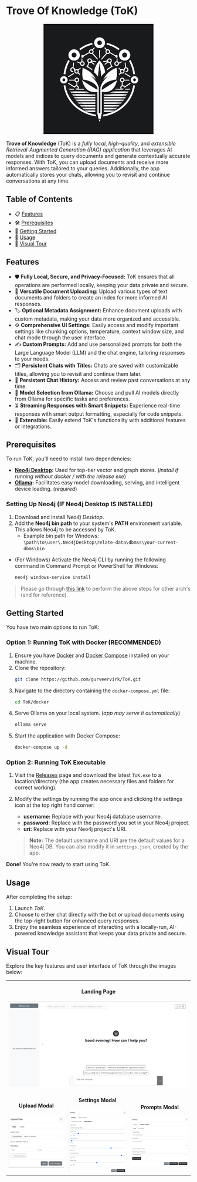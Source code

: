 # Trove Of Knowledge (ToK)

<div align="center">
  <img height="300" width="300" alt="Trove of Knowledge Logo" src="https://github.com/gurveervirk/ToK/blob/main/ui/public/tok.jpg">
</div>

**Trove of Knowledge** (ToK) is a *fully local*, *high-quality*, and *extensible Retrieval-Augmented Generation (RAG) application* that leverages AI models and indices to query documents and generate contextually accurate responses. With ToK, you can upload documents and receive more informed answers tailored to your queries. Additionally, the app automatically stores your chats, allowing you to revisit and continue conversations at any time.

## Table of Contents

- 📋 [Features](https://github.com/gurveervirk/ToK/tree/main/README.md?tab=readme-ov-file#features)
- 🛠️ [Prerequisites](https://github.com/gurveervirk/ToK/tree/main/README.md?tab=readme-ov-file#prerequisites)
- 🚀 [Getting Started](https://github.com/gurveervirk/ToK/tree/main/README.md?tab=readme-ov-file#getting-started)
- 📝 [Usage](https://github.com/gurveervirk/ToK/tree/main/README.md?tab=readme-ov-file#usage)
- 🌟 [Visual Tour](https://github.com/gurveervirk/ToK/tree/main/README.md?tab=readme-ov-file#visual-tour)

## Features

- 🛡️ **Fully Local, Secure, and Privacy-Focused:** ToK ensures that all operations are performed locally, keeping your data private and secure.
- 📂 **Versatile Document Uploading:** Upload various types of text documents and folders to create an index for more informed AI responses.
- 🏷️ **Optional Metadata Assignment:** Enhance document uploads with custom metadata, making your data more organized and accessible.
- ⚙️ **Comprehensive UI Settings:** Easily access and modify important settings like chunking options, temperature, context window size, and chat mode through the user interface.
- ✍️ **Custom Prompts:** Add and use personalized prompts for both the Large Language Model (LLM) and the chat engine, tailoring responses to your needs.
- 🗂️ **Persistent Chats with Titles:** Chats are saved with customizable titles, allowing you to revisit and continue them later.
- 📜 **Persistent Chat History:** Access and review past conversations at any time.
- 🤖 **Model Selection from Ollama:** Choose and pull AI models directly from Ollama for specific tasks and preferences.
- ⏳ **Streaming Responses with Smart Snippets:** Experience real-time responses with smart output formatting, especially for code snippets.
- 🔧 **Extensible:** Easily extend ToK's functionality with additional features or integrations.

## Prerequisites

To run ToK, you'll need to install two dependencies:

- **[Neo4j Desktop](https://neo4j.com/download/):** Used for top-tier vector and graph stores. (*install if running without docker / with the release exe*)
- **[Ollama](https://ollama.com/download):** Facilitates easy model downloading, serving, and intelligent device loading. (*required*)

### Setting Up Neo4j (IF Neo4j Desktop IS INSTALLED)

1. Download and install *Neo4j Desktop*.
2. Add the **Neo4j bin path** to your system's **PATH** environment variable. This allows Neo4j to be accessed by ToK.
   - Example bin path for Windows: `\path\to\user\.Neo4jDesktop\relate-data\dbmss\your-current-dbms\bin`

- (For Windows) Activate the Neo4j CLI by running the following command in Command Prompt or PowerShell for Windows:

   ```bash
   neo4j windows-service install
   ```

> Please go through [this link](https://neo4j.com/docs/operations-manual/current/installation/) to perform the above steps for other arch's (and for reference).

## Getting Started

You have two main options to run ToK:

### Option 1: Running ToK with Docker (RECOMMENDED)

1. Ensure you have [Docker](https://www.docker.com/products/docker-desktop) and [Docker Compose](https://docs.docker.com/compose/install/) installed on your machine.
2. Clone the repository:
   ```bash
   git clone https://github.com/gurveervirk/ToK.git
   ```
3. Navigate to the directory containing the `docker-compose.yml` file:
   ```bash
   cd ToK/docker
   ```
4. Serve Ollama on your local system. (*app may serve it automatically*)
   ```bash
   ollama serve
   ```
4. Start the application with Docker Compose:
   ```bash
   docker-compose up -d
   ```

### Option 2: Running ToK Executable

1. Visit the [Releases](https://github.com/gurveervirk/ToK/releases) page and download the latest `ToK.exe` to a location/directory (the app creates necessary files and folders for correct working).
2. Modify the settings by running the app once and clicking the settings icon at the top right hand corner:
   - **username:** Replace with your Neo4j database username.
   - **password:** Replace with the password you set in your Neo4j project.
   - **uri:** Replace with your Neo4j project's URI.

   > **Note:** The default username and URI are the default values for a Neo4j DB.
   > You can also modify it in `settings.json`, created by the app.

**Done!** You're now ready to start using ToK.

## Usage

After completing the setup:

1. Launch *ToK*.
2. Choose to either chat directly with the bot or upload documents using the top-right button for enhanced query responses.
3. Enjoy the seamless experience of interacting with a locally-run, AI-powered knowledge assistant that keeps your data private and secure.

## Visual Tour

Explore the key features and user interface of ToK through the images below:

<table align="center">
  <tr>
    <td align="center" colspan=3>
      <h4>Landing Page</h4>
      <img alt="landing_page" src="https://github.com/gurveervirk/ToK/blob/main/misc/pics/landing_page.png"
    </td>
  </tr>
  <tr>
    <td align="center">
      <h4>Upload Modal</h4>
      <img width="200" alt="file_upload" src="https://github.com/gurveervirk/ToK/blob/main/misc/pics/file_upload.png"
    </td>
    <td align="center">
      <h4>Settings Modal</h4>
      <img width="200" alt="settings" src="https://github.com/gurveervirk/ToK/blob/main/misc/pics/settings.png"
    </td>
    <td align="center">
      <h4>Prompts Modal</h4>
      <img width="200" alt="prompts" src="https://github.com/gurveervirk/ToK/blob/main/misc/pics/prompts.png"
    </td>
  </tr>
</table>
